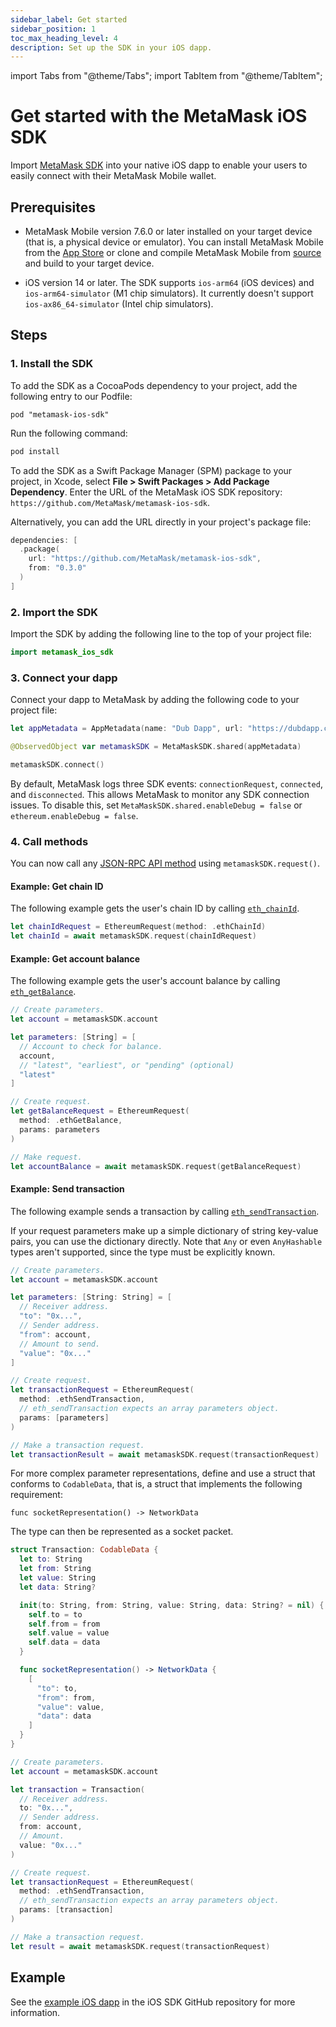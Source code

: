 ```yaml
---
sidebar_label: Get started
sidebar_position: 1
toc_max_heading_level: 4
description: Set up the SDK in your iOS dapp.
---
```


import Tabs from "@theme/Tabs";
import TabItem from "@theme/TabItem";

# Get started with the MetaMask iOS SDK

Import [MetaMask SDK](../../../concepts/sdk/index.md) into your native iOS dapp to enable your
users to easily connect with their MetaMask Mobile wallet.

## Prerequisites

- MetaMask Mobile version 7.6.0 or later installed on your target device (that is, a physical device
  or emulator).
  You can install MetaMask Mobile from the [App Store](https://apps.apple.com/us/app/metamask-blockchain-wallet/id1438144202)
  or clone and compile MetaMask Mobile from [source](https://github.com/MetaMask/metamask-mobile)
  and build to your target device.

- iOS version 14 or later.
  The SDK supports `ios-arm64` (iOS devices) and `ios-arm64-simulator` (M1 chip simulators).
  It currently doesn't support `ios-ax86_64-simulator` (Intel chip simulators).

## Steps

### 1. Install the SDK

<Tabs>
<TabItem value="CocoaPods">

To add the SDK as a CocoaPods dependency to your project, add the following entry to our Podfile:

```text
pod "metamask-ios-sdk"
```

Run the following command:

```bash
pod install
```

</TabItem>
<TabItem value="Swift Package Manager">

To add the SDK as a Swift Package Manager (SPM) package to your project, in Xcode, select
**File > Swift Packages > Add Package Dependency**.
Enter the URL of the MetaMask iOS SDK repository: `https://github.com/MetaMask/metamask-ios-sdk`.

Alternatively, you can add the URL directly in your project's package file:

```swift
dependencies: [
  .package(
    url: "https://github.com/MetaMask/metamask-ios-sdk",
    from: "0.3.0"
  )
]
```

</TabItem>
</Tabs>

### 2. Import the SDK

Import the SDK by adding the following line to the top of your project file:

```swift
import metamask_ios_sdk
```

### 3. Connect your dapp

Connect your dapp to MetaMask by adding the following code to your project file:

```swift
let appMetadata = AppMetadata(name: "Dub Dapp", url: "https://dubdapp.com")

@ObservedObject var metamaskSDK = MetaMaskSDK.shared(appMetadata)

metamaskSDK.connect()
```

By default, MetaMask logs three SDK events: `connectionRequest`, `connected`, and `disconnected`.
This allows MetaMask to monitor any SDK connection issues.
To disable this, set `MetaMaskSDK.shared.enableDebug = false` or `ethereum.enableDebug = false`.

### 4. Call methods

You can now call any [JSON-RPC API method](/wallet/reference/json-rpc-api) using `metamaskSDK.request()`.

#### Example: Get chain ID

The following example gets the user's chain ID by calling
[`eth_chainId`](/wallet/reference/eth_chainId).

```swift
let chainIdRequest = EthereumRequest(method: .ethChainId)
let chainId = await metamaskSDK.request(chainIdRequest)
```

#### Example: Get account balance

The following example gets the user's account balance by calling
[`eth_getBalance`](/wallet/reference/eth_getBalance).

```swift
// Create parameters.
let account = metamaskSDK.account

let parameters: [String] = [
  // Account to check for balance.
  account,
  // "latest", "earliest", or "pending" (optional)
  "latest"
]

// Create request.
let getBalanceRequest = EthereumRequest(
  method: .ethGetBalance,
  params: parameters
)

// Make request.
let accountBalance = await metamaskSDK.request(getBalanceRequest)
```

#### Example: Send transaction

The following example sends a transaction by calling
[`eth_sendTransaction`](/wallet/reference/eth_sendTransaction).

<Tabs>
<TabItem value="Use a dictionary">

If your request parameters make up a simple dictionary of string key-value pairs, you can use the
dictionary directly.
Note that `Any` or even `AnyHashable` types aren't supported, since the type must be explicitly known.

```swift
// Create parameters.
let account = metamaskSDK.account

let parameters: [String: String] = [
  // Receiver address.
  "to": "0x...",
  // Sender address.
  "from": account,
  // Amount to send.
  "value": "0x..."
]

// Create request.
let transactionRequest = EthereumRequest(
  method: .ethSendTransaction,
  // eth_sendTransaction expects an array parameters object.
  params: [parameters]
)

// Make a transaction request.
let transactionResult = await metamaskSDK.request(transactionRequest)
```

</TabItem>
<TabItem value="Use a struct">

For more complex parameter representations, define and use a struct that conforms to `CodableData`,
that is, a struct that implements the following requirement:

```
func socketRepresentation() -> NetworkData
```

The type can then be represented as a socket packet.

```swift
struct Transaction: CodableData {
  let to: String
  let from: String
  let value: String
  let data: String?

  init(to: String, from: String, value: String, data: String? = nil) {
    self.to = to
    self.from = from
    self.value = value
    self.data = data
  }

  func socketRepresentation() -> NetworkData {
    [
      "to": to,
      "from": from,
      "value": value,
      "data": data
    ]
  }
}

// Create parameters.
let account = metamaskSDK.account

let transaction = Transaction(
  // Receiver address.
  to: "0x...",
  // Sender address.
  from: account,
  // Amount.
  value: "0x..."
)

// Create request.
let transactionRequest = EthereumRequest(
  method: .ethSendTransaction,
  // eth_sendTransaction expects an array parameters object.
  params: [transaction]
)

// Make a transaction request.
let result = await metamaskSDK.request(transactionRequest)
```

</TabItem>
</Tabs>

## Example

See the [example iOS dapp](https://github.com/MetaMask/metamask-ios-sdk/tree/main/Example) in the
iOS SDK GitHub repository for more information.
